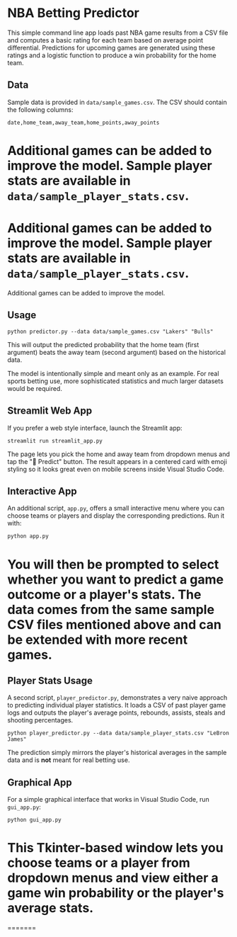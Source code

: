 # NBA Betting Predictor

This simple command line app loads past NBA game results from a CSV file and
computes a basic rating for each team based on average point differential.
Predictions for upcoming games are generated using these ratings and a logistic
function to produce a win probability for the home team.

## Data

Sample data is provided in `data/sample_games.csv`. The CSV should contain the
following columns:

```
date,home_team,away_team,home_points,away_points
```


Additional games can be added to improve the model. Sample player stats are
available in `data/sample_player_stats.csv`.
=======

Additional games can be added to improve the model. Sample player stats are
available in `data/sample_player_stats.csv`.
=======
Additional games can be added to improve the model.



## Usage

```
python predictor.py --data data/sample_games.csv "Lakers" "Bulls"
```

This will output the predicted probability that the home team (first argument)
beats the away team (second argument) based on the historical data.

The model is intentionally simple and meant only as an example. For real sports
betting use, more sophisticated statistics and much larger datasets would be
required.


## Streamlit Web App

If you prefer a web style interface, launch the Streamlit app:

```
streamlit run streamlit_app.py
```

The page lets you pick the home and away team from dropdown menus and tap the
"🔮 Predict" button. The result appears in a centered card with emoji styling so
it looks great even on mobile screens inside Visual Studio Code.

## Interactive App

An additional script, `app.py`, offers a small interactive menu where you can
choose teams or players and display the corresponding predictions. Run it with:

```
python app.py
```

You will then be prompted to select whether you want to predict a game outcome
or a player's stats. The data comes from the same sample CSV files mentioned
above and can be extended with more recent games.
=======


## Player Stats Usage

A second script, `player_predictor.py`, demonstrates a very naive approach to predicting individual player statistics. It loads a CSV of past player game logs and outputs the player's average points, rebounds, assists, steals and shooting percentages.

```
python player_predictor.py --data data/sample_player_stats.csv "LeBron James"
```

The prediction simply mirrors the player's historical averages in the sample data and is **not** meant for real betting use.


## Graphical App

For a simple graphical interface that works in Visual Studio Code, run `gui_app.py`:

```
python gui_app.py
```

This Tkinter-based window lets you choose teams or a player from dropdown menus
and view either a game win probability or the player's average stats.
=======
=======

